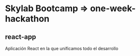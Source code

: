 # Skylab Bootcamp => one-week-hackathon

## react-app

Aplicación React en la que unificamos todo el desarrollo